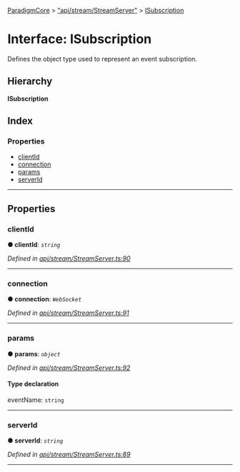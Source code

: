 [ParadigmCore](../README.md) > ["api/stream/StreamServer"](../modules/_api_stream_streamserver_.md) > [ISubscription](../interfaces/_api_stream_streamserver_.isubscription.md)

# Interface: ISubscription

Defines the object type used to represent an event subscription.

## Hierarchy

**ISubscription**

## Index

### Properties

* [clientId](_api_stream_streamserver_.isubscription.md#clientid)
* [connection](_api_stream_streamserver_.isubscription.md#connection)
* [params](_api_stream_streamserver_.isubscription.md#params)
* [serverId](_api_stream_streamserver_.isubscription.md#serverid)

---

## Properties

<a id="clientid"></a>

###  clientId

**● clientId**: *`string`*

*Defined in [api/stream/StreamServer.ts:90](https://github.com/paradigmfoundation/paradigmcore/blob/486e89a/src/api/stream/StreamServer.ts#L90)*

___
<a id="connection"></a>

###  connection

**● connection**: *`WebSocket`*

*Defined in [api/stream/StreamServer.ts:91](https://github.com/paradigmfoundation/paradigmcore/blob/486e89a/src/api/stream/StreamServer.ts#L91)*

___
<a id="params"></a>

###  params

**● params**: *`object`*

*Defined in [api/stream/StreamServer.ts:92](https://github.com/paradigmfoundation/paradigmcore/blob/486e89a/src/api/stream/StreamServer.ts#L92)*

#### Type declaration

 eventName: `string`

___
<a id="serverid"></a>

###  serverId

**● serverId**: *`string`*

*Defined in [api/stream/StreamServer.ts:89](https://github.com/paradigmfoundation/paradigmcore/blob/486e89a/src/api/stream/StreamServer.ts#L89)*

___

